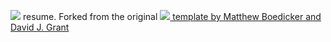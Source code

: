 <img src="https://upload.wikimedia.org/math/7/b/e/7be0306dab21c82f7a1e81a4ecfdb49e.png"></img> resume. Forked from the original [<img src="https://upload.wikimedia.org/math/7/b/e/7be0306dab21c82f7a1e81a4ecfdb49e.png"></img> template by Matthew Boedicker and David J. Grant](http://www.davidgrant.ca/latex_resume_template)
